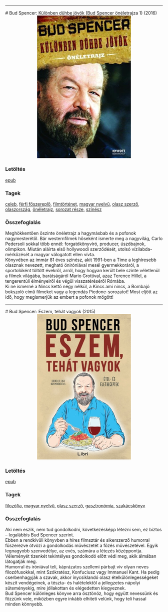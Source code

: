 <hr/>
# <a name="id_1212">Bud Spencer: Különben dühbe jövök (Bud Spencer önéletrajza 1) (2016)</a>
<center><img src="https://github.com/BercziSandor/calibre_lib/raw/main/main/Bud%20Spencer/Kulonben%20duhbe%20jovok%20%281212%29/cover.jpg" alt="cover" width="300"/></center>

### Letöltés
[epub](https://github.com/BercziSandor/calibre_lib/raw/main/main/Bud%20Spencer/Kulonben%20duhbe%20jovok%20%281212%29/Kulonben%20duhbe%20jovok%20-%20Bud%20Spencer.epub)

### Tagek
[celeb](https://github.com/berczisandor/calibre_lib/blob/main/main/_tags/celeb.md), [férfi főszereplő](https://github.com/berczisandor/calibre_lib/blob/main/main/_tags/f%c3%a9rfi%20f%c5%91szerepl%c5%91.md), [filmtörténet](https://github.com/berczisandor/calibre_lib/blob/main/main/_tags/filmt%c3%b6rt%c3%a9net.md), [magyar nyelvű](https://github.com/berczisandor/calibre_lib/blob/main/main/_tags/magyar%20nyelv%c5%b1.md), [olasz szerző](https://github.com/berczisandor/calibre_lib/blob/main/main/_tags/olasz%20szerz%c5%91.md), [olaszország](https://github.com/berczisandor/calibre_lib/blob/main/main/_tags/olaszorsz%c3%a1g.md), [önéletrajz](https://github.com/berczisandor/calibre_lib/blob/main/main/_tags/%c3%b6n%c3%a9letrajz.md), [sorozat része](https://github.com/berczisandor/calibre_lib/blob/main/main/_tags/sorozat%20r%c3%a9sze.md), [színész](https://github.com/berczisandor/calibre_lib/blob/main/main/_tags/sz%c3%adn%c3%a9sz.md)

### Összefoglalás
<div>
<p>Meghökkentően őszinte önéletrajz a hagymásbab és a pofonok nagymesterétől. Bár westernfilmek hőseként ismerte meg a nagyvilág, Carlo Pedersoli sokkal több ennél: forgatókönyvíró, producer, úszóbajnok, olimpikon. Miután aláírta első hollywoodi szerződését, utolsó vízilabda-mérkőzését a magyar válogatott ellen vívta.<br>Könyvében az immár 81 éves színész, akit 1991-ben a Time a leghíresebb olasznak nevezett, megható öniróniával mesél gyermekkoráról, a sportolóként töltött évekről, arról, hogy hogyan került bele szinte véletlenül a filmek világába, barátságáról Mario Grottival, azaz Terence Hillel, a tengerentúli élményeiről és végül visszatéréséről Rómába.<br>Ki ne ismerné a Nincs kettő négy nélkül, a Kincs ami nincs, a Bombajó bokszoló című filmeket vagy a legendás Piedone-sorozatot! Most eljött az idő, hogy megismerjük az embert a pofonok mögött!</p></div>


<hr/>
# <a name="id_966">Bud Spencer: Eszem, tehát vagyok (2015)</a>
<center><img src="https://github.com/BercziSandor/calibre_lib/raw/main/main/Bud%20Spencer/Eszem%2C%20tehat%20vagyok%20%28966%29/cover.jpg" alt="cover" width="300"/></center>

### Letöltés
[epub](https://github.com/BercziSandor/calibre_lib/raw/main/main/Bud%20Spencer/Eszem%2C%20tehat%20vagyok%20%28966%29/Eszem%2C%20tehat%20vagyok%20-%20Bud%20Spencer.epub)

### Tagek
[filozófia](https://github.com/berczisandor/calibre_lib/blob/main/main/_tags/filoz%c3%b3fia.md), [magyar nyelvű](https://github.com/berczisandor/calibre_lib/blob/main/main/_tags/magyar%20nyelv%c5%b1.md), [olasz szerző](https://github.com/berczisandor/calibre_lib/blob/main/main/_tags/olasz%20szerz%c5%91.md), [gasztronómia](https://github.com/berczisandor/calibre_lib/blob/main/main/_tags/gasztron%c3%b3mia.md), [szakácskönyv](https://github.com/berczisandor/calibre_lib/blob/main/main/_tags/szak%c3%a1csk%c3%b6nyv.md)

### Összefoglalás
<div>
<p>Aki nem eszik, nem tud gondolkodni, következésképp létezni sem, ez biztos – legalábbis Bud Spencer szerint.<br>Ebben a rendkívüli könyvben a híres filmsztár és sikerszerző humorral fűszerezve ötvözi a gondolkodás művészetét a főzés művészetével. Egyik legnagyobb szenvedélye, az evés, számára a létezés középpontja. Véleményét tizenkét tekintélyes gondolkodó előtt védi meg, akik álmában látogatják meg.<br>Humorral és iróniával teli, káprázatos szellemi párbajt vív olyan neves filozófusokkal, mint Szókratész, Konfuciusz vagy Immanuel Kant. Ha pedig cserbenhagyják a szavak, akkor ínycsiklandó olasz ételkülönlegességeket készít vendégeinek, a tészta- és halételektől a jellegzetes nápolyi süteményekig, mire jóllakottan és elégedetten kiegyeznek.<br>Bud Spencer különleges könyve arra ösztönöz, hogy együtt nevessünk és főzzünk vele, miközben egyre inkább elhiteti velünk, hogy teli hassal minden könnyebb.</p></div>


